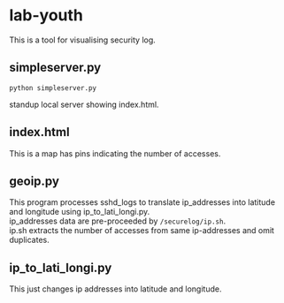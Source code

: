 # lab-youth
 This is a tool for visualising security log.

## simpleserver.py

```
python simpleserver.py
```
standup local server showing index.html.

## index.html
This is a map has pins indicating the number of accesses.

## geoip.py
This program processes sshd_logs to translate ip_addresses into latitude and longitude using ip_to_lati_longi.py.  
ip_addresses data are pre-proceeded by ```/securelog/ip.sh```.   
ip.sh extracts the number of accesses from same ip-addresses and omit duplicates.

## ip_to_lati_longi.py
This just changes ip addresses into latitude and longitude.
